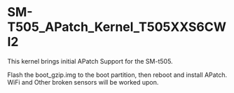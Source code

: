 # SM-T505_APatch_Kernel_T505XXS6CWI2
This kernel brings initial APatch Support for the SM-t505.

Flash the boot_gzip.img to the boot partition, then reboot and install APatch.
WiFi and Other broken sensors will be worked upon.
